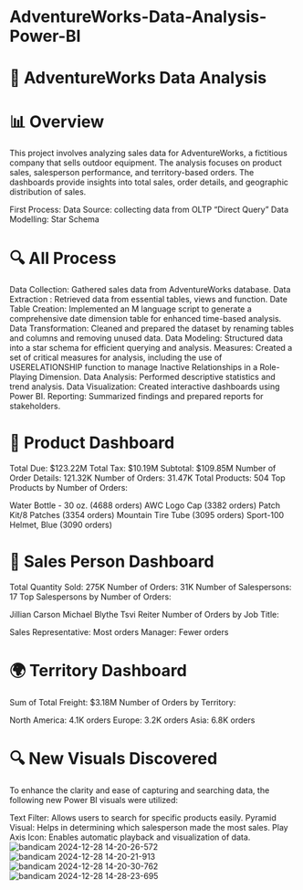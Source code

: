 # AdventureWorks-Data-Analysis-Power-BI
# 🚴 AdventureWorks Data Analysis
# 📊 Overview
This project involves analyzing sales data for AdventureWorks, a fictitious company that sells outdoor equipment. The analysis focuses on product sales, salesperson performance, and territory-based orders. The dashboards provide insights into total sales, order details, and geographic distribution of sales.

First Process:
Data Source: collecting data from OLTP “Direct Query”
Data Modelling: Star Schema
# 🔍 All Process
Data Collection: Gathered sales data from AdventureWorks database.
Data Extraction : Retrieved data from essential tables, views and function.
Date Table Creation: Implemented an M language script to generate a comprehensive date dimension table for enhanced time-based analysis.
Data Transformation: Cleaned and prepared the dataset by renaming tables and columns and removing unused data.
Data Modeling: Structured data into a star schema for efficient querying and analysis.
Measures: Created a set of critical measures for analysis, including the use of USERELATIONSHIP function to manage Inactive Relationships in a Role-Playing Dimension.
Data Analysis: Performed descriptive statistics and trend analysis.
Data Visualization: Created interactive dashboards using Power BI.
Reporting: Summarized findings and prepared reports for stakeholders.
# 🛒 Product Dashboard
Total Due: $123.22M
Total Tax: $10.19M
Subtotal: $109.85M
Number of Order Details: 121.32K
Number of Orders: 31.47K
Total Products: 504
Top Products by Number of Orders:

Water Bottle - 30 oz. (4688 orders)
AWC Logo Cap (3382 orders)
Patch Kit/8 Patches (3354 orders)
Mountain Tire Tube (3095 orders)
Sport-100 Helmet, Blue (3090 orders)
# 👥 Sales Person Dashboard
Total Quantity Sold: 275K
Number of Orders: 31K
Number of Salespersons: 17
Top Salespersons by Number of Orders:

Jillian Carson
Michael Blythe
Tsvi Reiter
Number of Orders by Job Title:

Sales Representative: Most orders
Manager: Fewer orders
# 🌍 Territory Dashboard
Sum of Total Freight: $3.18M
Number of Orders by Territory:

North America: 4.1K orders
Europe: 3.2K orders
Asia: 6.8K orders
# 🔍 New Visuals Discovered
To enhance the clarity and ease of capturing and searching data, the following new Power BI visuals were utilized:

Text Filter: Allows users to search for specific products easily.
Pyramid Visual: Helps in determining which salesperson made the most sales.
Play Axis Icon: Enables automatic playback and visualization of data.
![bandicam 2024-12-28 14-20-26-572](https://github.com/user-attachments/assets/9400c9dd-d6d5-4cf2-a73c-3f25f6da3370)
![bandicam 2024-12-28 14-20-21-913](https://github.com/user-attachments/assets/e17be24e-9424-4f99-ac1e-b783340b55fe)
![bandicam 2024-12-28 14-20-30-762](https://github.com/user-attachments/assets/0095699f-89db-4485-a321-44bd156b6625)
![bandicam 2024-12-28 14-28-23-695](https://github.com/user-attachments/assets/a00379ef-8ac9-424f-ac93-b9f35dad668a)

